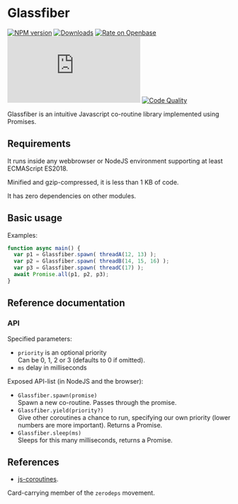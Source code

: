 <h1>Glassfiber</h1>

[![NPM version](http://img.shields.io/npm/v/glassfiber.svg?style=flat)](https://npmjs.org/package/glassfiber)
[![Downloads](https://img.shields.io/npm/dm/glassfiber.svg?style=flat)](https://npmjs.org/package/glassfiber)
[![Rate on Openbase](https://badges.openbase.io/js/rating/glassfiber.svg)](https://openbase.io/js/glassfiber?utm_source=embedded&utm_medium=badge&utm_campaign=rate-badge)
![Lib Size](https://img.badgesize.io/https:/unpkg.com/glassfiber/glassfiber.min.js?compression=gzip)
[![Code Quality](https://api.codeclimate.com/v1/badges/a99a88d28ad37a79dbf6/maintainability)](https://codeclimate.com/github/BuGlessRB/glassfiber)

Glassfiber is an intuitive Javascript co-routine library implemented
using Promises.

## Requirements

It runs inside any webbrowser or NodeJS environment supporting at least
ECMAScript ES2018.

Minified and gzip-compressed, it is less than 1 KB of code.

It has zero dependencies on other modules.

## Basic usage

Examples:
```js
function async main() {
  var p1 = Glassfiber.spawn( threadA(12, 13) );
  var p2 = Glassfiber.spawn( threadB(14, 15, 16) );
  var p3 = Glassfiber.spawn( threadC(17) );
  await Promise.all(p1, p2, p3);
}
````

## Reference documentation

### API

Specified parameters:
- `priority` is an optional priority<br />
  Can be 0, 1, 2 or 3 (defaults to 0 if omitted).
- `ms` delay in milliseconds<br />

Exposed API-list (in NodeJS and the browser):
- `Glassfiber.spawn(promise)`<br />
  Spawn a new co-routine.  Passes through the promise.
- `Glassfiber.yield(priority?)`<br />
  Give other coroutines a chance to run, specifying our own priority (lower
  numbers are more important).  Returns a Promise.
- `Glassfiber.sleep(ms)`<br />
  Sleeps for this many milliseconds, returns a Promise.

## References

- [js-coroutines](https://github.com/miketalbot/js-coroutines).

Card-carrying member of the `zerodeps` movement.
